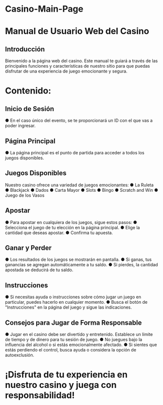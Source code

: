 # Casino-Main-Page

# Manual de Usuario Web del Casino
## Introducción
Bienvenido a la página web del casino. Este manual te guiará a través de las principales funciones y características de nuestro sitio para que puedas disfrutar de una experiencia de juego emocionante y segura.

# Contenido:

## Inicio de Sesión
●	En el caso único del evento, se te proporcionará un ID con el que vas a poder ingresar.

## Página Principal
●	La página principal es el punto de partida para acceder a todos los juegos disponibles.

## Juegos Disponibles
Nuestro casino ofrece una variedad de juegos emocionantes:
●	La Ruleta
●	Blackjack
●	Dados
●	Carta Mayor
●	Slots
●	Bingo
●	Scratch and Win
●	Juego de los Vasos

## Apostar
●	Para apostar en cualquiera de los juegos, sigue estos pasos:
●	Selecciona el juego de tu elección en la página principal.
●	Elige la cantidad que deseas apostar.
●	Confirma tu apuesta.

## Ganar y Perder
●	Los resultados de los juegos se mostrarán en pantalla.
●	Si ganas, tus ganancias se agregan automáticamente a tu saldo.
●	Si pierdes, la cantidad apostada se deducirá de tu saldo.

## Instrucciones
●	Si necesitas ayuda o instrucciones sobre cómo jugar un juego en particular, puedes hacerlo en cualquier momento.
●	Busca el botón de "Instrucciones" en la página del juego y sigue las indicaciones.

## Consejos para Jugar de Forma Responsable
●	Jugar en el casino debe ser divertido y entretenido. Establece un límite de tiempo y de dinero para tu sesión de juego.
●	No juegues bajo la influencia del alcohol o si estás emocionalmente afectado.
●	Si sientes que estás perdiendo el control, busca ayuda o considera la opción de autoexclusión.


# ¡Disfruta de tu experiencia en nuestro casino y juega con responsabilidad!

